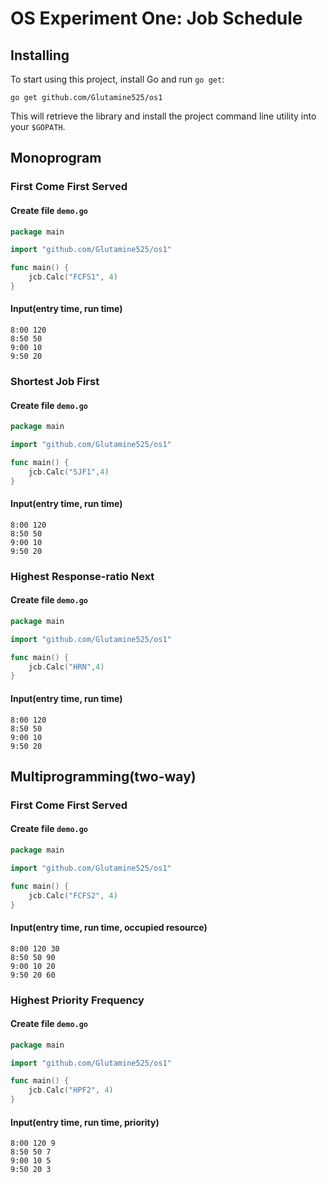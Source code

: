 # OS Experiment One: Job Schedule

## Installing

To start using this project, install Go and run `go get`:
```
go get github.com/Glutamine525/os1
```
This will retrieve the library and install the project command line utility into your `$GOPATH`.

## Monoprogram

### First Come First Served
#### Create file `demo.go`
```go
package main

import "github.com/Glutamine525/os1"

func main() {
	jcb.Calc("FCFS1", 4)
}
```
#### Input(entry time, run time)
```
8:00 120
8:50 50
9:00 10
9:50 20
```

### Shortest Job First
#### Create file `demo.go`
```go
package main

import "github.com/Glutamine525/os1"

func main() {
	jcb.Calc("SJF1",4)
}
```
#### Input(entry time, run time)
```
8:00 120
8:50 50
9:00 10
9:50 20
```

### Highest Response-ratio Next
#### Create file `demo.go`
```go
package main

import "github.com/Glutamine525/os1"

func main() {
	jcb.Calc("HRN",4)
}
```
#### Input(entry time, run time)
```
8:00 120
8:50 50
9:00 10
9:50 20
```

## Multiprogramming(two-way)

### First Come First Served
#### Create file `demo.go`
```go
package main

import "github.com/Glutamine525/os1"

func main() {
	jcb.Calc("FCFS2", 4)
}
```
#### Input(entry time, run time, occupied resource)
```
8:00 120 30
8:50 50 90
9:00 10 20
9:50 20 60
```

### Highest Priority Frequency
#### Create file `demo.go`
```go
package main

import "github.com/Glutamine525/os1"

func main() {
	jcb.Calc("HPF2", 4)
}
```
#### Input(entry time, run time, priority)
```
8:00 120 9
8:50 50 7
9:00 10 5
9:50 20 3
```
